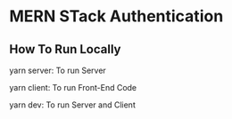 # MERN STack Authentication

## How To Run Locally

yarn server: To run Server

yarn client: To run Front-End Code

yarn dev: To run Server and Client 